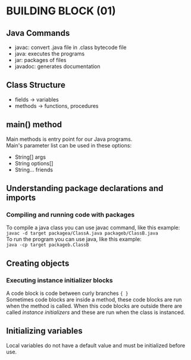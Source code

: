 # BUILDING BLOCK (01)

## Java Commands 
- javac: convert .java file in .class bytecode file
- java: executes the programs
- jar: packages of files
- javadoc: generates documentation

## Class Structure
- fields -> variables
- methods -> functions, procedures

## main() method
Main methods is entry point for our Java programs.  
Main's parameter list can be used in these options:
- String[] args
- String options[]
- String... friends

## Understanding package declarations and imports
### Compiling and running code with packages
To compile a java class you can use javac command, like this example:  
`javac -d target packagea/ClassA.java packageb/ClassB.java`  
To run the program you can use java, like this example:  
`java -cp target packageb.ClassB`

## Creating objects
### Executing instance initializer blocks
A code block is code between curly branches `{ }`   
Sometimes code blocks are inside a method, these code blocks are run when the method is called. 
When this code blocks are outside there are called *instance initializers* and these are run when the class is instanced.   

## Initializing variables
Local variables do not have a default value and must be initialized before use.